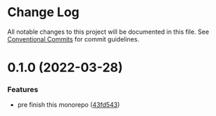 # Change Log

All notable changes to this project will be documented in this file.
See [Conventional Commits](https://conventionalcommits.org) for commit guidelines.

# 0.1.0 (2022-03-28)


### Features

* pre finish this monorepo ([43fd543](https://github.com/sep9/monorepo/commit/43fd5439ba901ee43c85e3010c447f9872193757))
